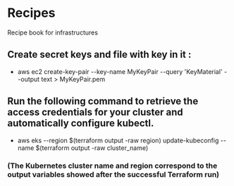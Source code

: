# Recipes
Recipe book for infrastructures


## Create secret keys and file with key in it : 
* aws ec2 create-key-pair --key-name MyKeyPair --query 'KeyMaterial' --output text > MyKeyPair.pem

## Run the following command to retrieve the access credentials for your cluster and automatically configure kubectl.
* aws eks --region $(terraform output -raw region) update-kubeconfig --name $(terraform output -raw cluster_name)
 ### (The Kubernetes cluster name and region correspond to the output variables showed after the successful Terraform run)
